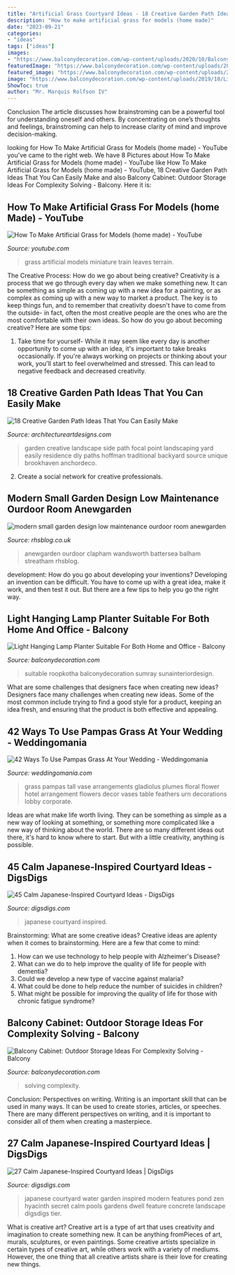 ```yaml
---
title: "Artificial Grass Courtyard Ideas - 18 Creative Garden Path Ideas That You Can Easily Make"
description: "How to make artificial grass for models (home made)"
date: "2023-09-21"
categories:
- "ideas"
tags: ["ideas"]
images:
- "https://www.balconydecoration.com/wp-content/uploads/2020/10/Balcony-Cabinet-ideas-6.jpg"
featuredImage: "https://www.balconydecoration.com/wp-content/uploads/2019/10/Light-hanging-lamp-planter-32.jpg"
featured_image: "https://www.balconydecoration.com/wp-content/uploads/2019/10/Light-hanging-lamp-planter-32.jpg"
image: "https://www.balconydecoration.com/wp-content/uploads/2019/10/Light-hanging-lamp-planter-32.jpg"
ShowToc: true
author: "Mr. Marquis Rolfson IV"
---
```



Conclusion
The article discusses how brainstroming can be a powerful tool for understanding oneself and others. By concentrating on one’s thoughts and feelings, brainstroming can help to increase clarity of mind and improve decision-making.

	

		
looking for How To Make Artificial Grass for Models (home made) - YouTube you've came to the right web. We have 8 Pictures about How To Make Artificial Grass for Models (home made) - YouTube like How To Make Artificial Grass for Models (home made) - YouTube, 18 Creative Garden Path Ideas That You Can Easily Make and also Balcony Cabinet: Outdoor Storage Ideas For Complexity Solving - Balcony. Here it is:
		
    
## How To Make Artificial Grass For Models (home Made) - YouTube

<img loading=lazy src="https://i.ytimg.com/vi/npLZ4gNd2Sc/maxresdefault.jpg" onerror="this.onerror=null;this.src='https://tse3.mm.bing.net/th?id=OIP.WP7RU4uCj3y8KpXL5OHPKQHaEK&amp;pid=15.1';" alt="How To Make Artificial Grass for Models (home made) - YouTube">

_Source: youtube.com_

>grass artificial models miniature train leaves terrain. 

	

The Creative Process: How do we go about being creative?
Creativity is a process that we go through every day when we make something new. It can be something as simple as coming up with a new idea for a painting, or as complex as coming up with a new way to market a product. The key is to keep things fun, and to remember that creativity doesn't have to come from the outside- in fact, often the most creative people are the ones who are the most comfortable with their own ideas. So how do you go about becoming creative? Here are some tips: 
1) Take time for yourself- While it may seem like every day is another opportunity to come up with an idea, it's important to take breaks occasionally. If you're always working on projects or thinking about your work, you'll start to feel overwhelmed and stressed. This can lead to negative feedback and decreased creativity.

    
## 18 Creative Garden Path Ideas That You Can Easily Make

<img loading=lazy src="https://www.architectureartdesigns.com/wp-content/uploads/2016/05/4-26.jpg" onerror="this.onerror=null;this.src='https://tse2.mm.bing.net/th?id=OIP.70jcyKyf4MNgBuGiyb4-mAHaJ4&amp;pid=15.1';" alt="18 Creative Garden Path Ideas That You Can Easily Make">

_Source: architectureartdesigns.com_

>garden creative landscape side path focal point landscaping yard easily residence diy paths hoffman traditional backyard source unique brookhaven anchordeco. 

	

2. Create a social network for creative professionals. 

    
## Modern Small Garden Design Low Maintenance Ourdoor Room Anewgarden

<img loading=lazy src="http://rhsblog.co.uk/wp-content/uploads/2017/08/modern-small-garden-design-low-maintenance-ourdoor-room-anewgarden-fulham-putney-richmond-chiswick-kew-west-1024x470.jpg" onerror="this.onerror=null;this.src='https://tse1.mm.bing.net/th?id=OIP.KIa0tZsALR9jTEsnpR4BlAHaDZ&amp;pid=15.1';" alt="modern small garden design low maintenance ourdoor room anewgarden">

_Source: rhsblog.co.uk_

>anewgarden ourdoor clapham wandsworth battersea balham streatham rhsblog. 

	

development: How do you go about developing your inventions?
Developing an invention can be difficult. You have to come up with a great idea, make it work, and then test it out. But there are a few tips to help you go the right way.

    
## Light Hanging Lamp Planter Suitable For Both Home And Office - Balcony

<img loading=lazy src="https://www.balconydecoration.com/wp-content/uploads/2019/10/Light-hanging-lamp-planter-32.jpg" onerror="this.onerror=null;this.src='https://tse4.mm.bing.net/th?id=OIP.XE-1awKPrSN6soc9pYrx5gHaJ4&amp;pid=15.1';" alt="Light Hanging Lamp Planter Suitable For Both Home and Office - Balcony">

_Source: balconydecoration.com_

>suitable roopkotha balconydecoration sumray sunainteriordesign. 

	

What are some challenges that designers face when creating new ideas?
Designers face many challenges when creating new ideas. Some of the most common include trying to find a good style for a product, keeping an idea fresh, and ensuring that the product is both effective and appealing.

    
## 42 Ways To Use Pampas Grass At Your Wedding - Weddingomania

<img loading=lazy src="https://i.weddingomania.com/2017/01/38-plumes-of-pampas-grass-with-gladiolus-in-a-tall-vase.jpg" onerror="this.onerror=null;this.src='https://tse4.mm.bing.net/th?id=OIP.hhFQQ7KH_N1_jSEtKzbfuQHaJ4&amp;pid=15.1';" alt="42 Ways To Use Pampas Grass At Your Wedding - Weddingomania">

_Source: weddingomania.com_

>grass pampas tall vase arrangements gladiolus plumes floral flower hotel arrangement flowers decor vases table feathers urn decorations lobby corporate. 

	

Ideas are what make life worth living. They can be something as simple as a new way of looking at something, or something more complicated like a new way of thinking about the world. There are so many different ideas out there, it's hard to know where to start. But with a little creativity, anything is possible.

    
## 45 Calm Japanese-Inspired Courtyard Ideas - DigsDigs

<img loading=lazy src="https://www.digsdigs.com/photos/japanese-inspired-courtyard-ideas-27.jpg" onerror="this.onerror=null;this.src='https://tse4.mm.bing.net/th?id=OIP.1VnCYmhI0qWSqUo4WHUikwHaHa&amp;pid=15.1';" alt="45 Calm Japanese-Inspired Courtyard Ideas - DigsDigs">

_Source: digsdigs.com_

>japanese courtyard inspired. 

	

Brainstorming: What are some creative ideas?
Creative ideas are aplenty when it comes to brainstorming. Here are a few that come to mind: 
1. How can we use technology to help people with Alzheimer's Disease? 
2. What can we do to help improve the quality of life for people with dementia? 
3. Could we develop a new type of vaccine against malaria? 
4. What could be done to help reduce the number of suicides in children? 
5. What might be possible for improving the quality of life for those with chronic fatigue syndrome?

    
## Balcony Cabinet: Outdoor Storage Ideas For Complexity Solving - Balcony

<img loading=lazy src="https://www.balconydecoration.com/wp-content/uploads/2020/10/Balcony-Cabinet-ideas-6.jpg" onerror="this.onerror=null;this.src='https://tse1.mm.bing.net/th?id=OIP.zKgzrlL7U5H0bzyDDNx3hQHaJQ&amp;pid=15.1';" alt="Balcony Cabinet: Outdoor Storage Ideas For Complexity Solving - Balcony">

_Source: balconydecoration.com_

>solving complexity. 

	

Conclusion: Perspectives on writing.
Writing is an important skill that can be used in many ways. It can be used to create stories, articles, or speeches. There are many different perspectives on writing, and it is important to consider all of them when creating a masterpiece.

    
## 27 Calm Japanese-Inspired Courtyard Ideas | DigsDigs

<img loading=lazy src="http://www.digsdigs.com/photos/japanese-inspired-courtyard-ideas-21.jpg" onerror="this.onerror=null;this.src='https://tse3.mm.bing.net/th?id=OIP.dOXiyKFqYDz1T8Cg30mt4wHaLH&amp;pid=15.1';" alt="27 Calm Japanese-Inspired Courtyard Ideas | DigsDigs">

_Source: digsdigs.com_

>japanese courtyard water garden inspired modern features pond zen hyacinth secret calm pools gardens dwell feature concrete landscape digsdigs tier. 

	

What is creative art?
Creative art is a type of art that uses creativity and imagination to create something new. It can be anything fromPieces of art, murals, sculptures, or even paintings. Some creative artists specialize in certain types of creative art, while others work with a variety of mediums. However, the one thing that all creative artists share is their love for creating new things.

